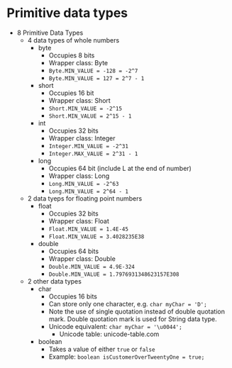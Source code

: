 # Primitive data types

* 8 Primitive Data Types
  * 4 data types of whole numbers
    * byte
      * Occupies 8 bits
      * Wrapper class: Byte
      * `Byte.MIN_VALUE = -128 = -2^7`
      * `Byte.MIN_VALUE = 127 = 2^7 - 1`
    * short
      * Occupies 16 bit
      * Wrapper class: Short
      * `Short.MIN_VALUE = -2^15`
      * `Short.MIN_VALUE = 2^15 - 1`
    * int
      * Occupies 32 bits
      * Wrapper class: Integer
      * `Integer.MIN_VALUE = -2^31`
      * `Integer.MAX_VALUE = 2^31 - 1`
    * long
      * Occupies 64 bit (include L at the end of number)
      * Wrapper class: Long
      * `Long.MIN_VALUE = -2^63`
      * `Long.MIN_VALUE = 2^64 - 1`
  * 2 data tyeps for floating point numbers
    * float
      * Occupies 32 bits
      * Wrapper class: Float
      * `Float.MIN_VALUE = 1.4E-45`
      * `Float.MIN_VALUE = 3.4028235E38`
    * double
      * Occupies 64 bits
      * Wrapper class: Double
      * `Double.MIN_VALUE = 4.9E-324`
      * `Double.MIN_VALUE = 1.7976931348623157E308`
  * 2 other data types
    * char
      * Occupies 16 bits
      * Can store only one character, e.g. `char myChar = 'D';`
      * Note the use of single quotation instead of double quotation mark. Double quotation mark is used for String data type.
      * Unicode equivalent: `char myChar = '\u0044';`
        * Unicode table: unicode-table.com
    * boolean
      * Takes a value of either `true` or `false`
      * Example: `boolean isCustomerOverTweentyOne = true;`
